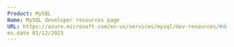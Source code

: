 ```yaml
---
Product: MySQL	
Name: MySQL developer resources page
URL: https://azure.microsoft.com/en-us/services/mysql/dev-resources/#developer-stories
ms.date 01/12/2023
---
```


